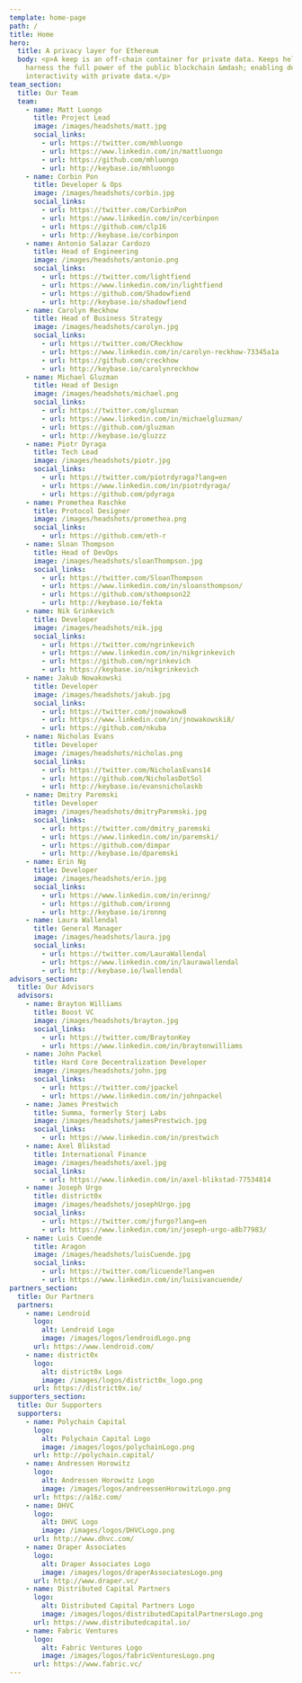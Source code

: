 ```yaml
---
template: home-page
path: /
title: Home
hero:
  title: A privacy layer for Ethereum
  body: <p>A keep is an off-chain container for private data. Keeps help contracts
    harness the full power of the public blockchain &mdash; enabling deep
    interactivity with private data.</p>
team_section:
  title: Our Team
  team:
    - name: Matt Luongo
      title: Project Lead
      image: /images/headshots/matt.jpg
      social_links:
        - url: https://twitter.com/mhluongo
        - url: https://www.linkedin.com/in/mattluongo
        - url: https://github.com/mhluongo
        - url: http://keybase.io/mhluongo
    - name: Corbin Pon
      title: Developer & Ops
      image: /images/headshots/corbin.jpg
      social_links:
        - url: https://twitter.com/CorbinPon
        - url: https://www.linkedin.com/in/corbinpon
        - url: https://github.com/clp16
        - url: http://keybase.io/corbinpon
    - name: Antonio Salazar Cardozo
      title: Head of Engineering
      image: /images/headshots/antonio.png
      social_links:
        - url: https://twitter.com/lightfiend
        - url: https://www.linkedin.com/in/lightfiend
        - url: https://github.com/Shadowfiend
        - url: http://keybase.io/shadowfiend
    - name: Carolyn Reckhow
      title: Head of Business Strategy
      image: /images/headshots/carolyn.jpg
      social_links:
        - url: https://twitter.com/CReckhow
        - url: https://www.linkedin.com/in/carolyn-reckhow-73345a1a
        - url: https://github.com/creckhow
        - url: http://keybase.io/carolynreckhow
    - name: Michael Gluzman
      title: Head of Design
      image: /images/headshots/michael.png
      social_links:
        - url: https://twitter.com/gluzman
        - url: https://www.linkedin.com/in/michaelgluzman/
        - url: https://github.com/gluzman
        - url: http://keybase.io/gluzzz
    - name: Piotr Dyraga
      title: Tech Lead
      image: /images/headshots/piotr.jpg
      social_links:
        - url: https://twitter.com/piotrdyraga?lang=en
        - url: https://www.linkedin.com/in/piotrdyraga/
        - url: https://github.com/pdyraga
    - name: Promethea Raschke
      title: Protocol Designer
      image: /images/headshots/promethea.png
      social_links:
        - url: https://github.com/eth-r
    - name: Sloan Thompson
      title: Head of DevOps
      image: /images/headshots/sloanThompson.jpg
      social_links:
        - url: https://twitter.com/SloanThompson
        - url: https://www.linkedin.com/in/sloansthompson/
        - url: https://github.com/sthompson22
        - url: http://keybase.io/fekta
    - name: Nik Grinkevich
      title: Developer
      image: /images/headshots/nik.jpg
      social_links:
        - url: https://twitter.com/ngrinkevich
        - url: https://www.linkedin.com/in/nikgrinkevich
        - url: https://github.com/ngrinkevich
        - url: https://keybase.io/nikgrinkevich
    - name: Jakub Nowakowski
      title: Developer
      image: /images/headshots/jakub.jpg
      social_links:
        - url: https://twitter.com/jnowakow8
        - url: https://www.linkedin.com/in/jnowakowski8/
        - url: https://github.com/nkuba
    - name: Nicholas Evans
      title: Developer
      image: /images/headshots/nicholas.png
      social_links:
        - url: https://twitter.com/NicholasEvans14
        - url: https://github.com/NicholasDotSol
        - url: http://keybase.io/evansnicholaskb
    - name: Dmitry Paremski
      title: Developer
      image: /images/headshots/dmitryParemski.jpg
      social_links:
        - url: https://twitter.com/dmitry_paremski
        - url: https://www.linkedin.com/in/paremski/
        - url: https://github.com/dimpar
        - url: http://keybase.io/dparemski
    - name: Erin Ng
      title: Developer
      image: /images/headshots/erin.jpg
      social_links:
        - url: https://www.linkedin.com/in/erinng/
        - url: https://github.com/ironng
        - url: http://keybase.io/ironng
    - name: Laura Wallendal
      title: General Manager
      image: /images/headshots/laura.jpg
      social_links:
        - url: https://twitter.com/LauraWallendal
        - url: https://www.linkedin.com/in/laurawallendal
        - url: http://keybase.io/lwallendal
advisors_section:
  title: Our Advisors
  advisors:
    - name: Brayton Williams
      title: Boost VC
      image: /images/headshots/brayton.jpg
      social_links:
        - url: https://twitter.com/BraytonKey
        - url: https://www.linkedin.com/in/braytonwilliams
    - name: John Packel
      title: Hard Core Decentralization Developer
      image: /images/headshots/john.jpg
      social_links:
        - url: https://twitter.com/jpackel
        - url: https://www.linkedin.com/in/johnpackel
    - name: James Prestwich
      title: Summa, formerly Storj Labs
      image: /images/headshots/jamesPrestwich.jpg
      social_links:
        - url: https://www.linkedin.com/in/prestwich
    - name: Axel Blikstad
      title: International Finance
      image: /images/headshots/axel.jpg
      social_links:
        - url: https://www.linkedin.com/in/axel-blikstad-77534814
    - name: Joseph Urgo
      title: district0x
      image: /images/headshots/josephUrgo.jpg
      social_links:
        - url: https://twitter.com/jfurgo?lang=en
        - url: https://www.linkedin.com/in/joseph-urgo-a8b77983/
    - name: Luis Cuende
      title: Aragon
      image: /images/headshots/luisCuende.jpg
      social_links:
        - url: https://twitter.com/licuende?lang=en
        - url: https://www.linkedin.com/in/luisivancuende/
partners_section:
  title: Our Partners
  partners:
    - name: Lendroid
      logo:
        alt: Lendroid Logo
        image: /images/logos/lendroidLogo.png
      url: https://www.lendroid.com/
    - name: district0x
      logo:
        alt: district0x Logo
        image: /images/logos/district0x_logo.png
      url: https://district0x.io/
supporters_section:
  title: Our Supporters
  supporters:
    - name: Polychain Capital
      logo:
        alt: Polychain Capital Logo
        image: /images/logos/polychainLogo.png
      url: http://polychain.capital/
    - name: Andressen Horowitz
      logo:
        alt: Andressen Horowitz Logo
        image: /images/logos/andreessenHorowitzLogo.png
      url: https://a16z.com/
    - name: DHVC
      logo:
        alt: DHVC Logo
        image: /images/logos/DHVCLogo.png
      url: http://www.dhvc.com/
    - name: Draper Associates
      logo:
        alt: Draper Associates Logo
        image: /images/logos/draperAssociatesLogo.png
      url: http://www.draper.vc/
    - name: Distributed Capital Partners
      logo:
        alt: Distributed Capital Partners Logo
        image: /images/logos/distributedCapitalPartnersLogo.png
      url: https://www.distributedcapital.io/
    - name: Fabric Ventures
      logo:
        alt: Fabric Ventures Logo
        image: /images/logos/fabricVenturesLogo.png
      url: https://www.fabric.vc/
---
```

